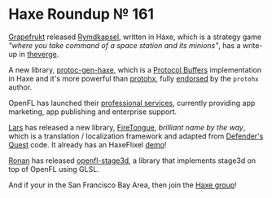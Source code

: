 [_template]: ../templates/roundup.html
# Haxe Roundup № 161

[Grapefrukt][link 1] released [Rymdkapsel][link 2], written in Haxe, which is a strategy game *"where you take command of a space station and its minions"*, has a write-up in [theverge][link 3].

A new library, [protoc-gen-haxe][link 4], which is a [Protocol Buffers][link 5] implementation in Haxe and it's more powerful than [protohx][link 6], fully [endorsed][link 7] by the `protohx` author.

OpenFL has launched their [professional services][link 8], currently providing app marketing, app publishing and enterprise support.

[Lars][link 9] has released a new library, [FireTongue][link 10], *brilliant name by the way*, which is a translation / localization framework and adapted from [Defender's Quest][link 11] code. It already has an HaxeFlixel [demo][link 12]!

[Ronan][link 13] has released [openfl-stage3d][link 14], a library that implements stage3d on top of OpenFL using GLSL.

And if your in the San Francisco Bay Area, then join the [Haxe group][link 15]!

[link 1]: https://twitter.com/grapefrukt "Grapefrukt"
[link 2]: http://rymdkapsel.com/ "Rymdkapsel"
[link 3]: http://www.theverge.com/2013/8/1/4578382/best-new-apps-rymdkapsel "theverge"
[link 4]: https://github.com/Atry/protoc-gen-haxe "protoc-gen-haxe"
[link 5]: https://code.google.com/p/protobuf/ "Protocol Buffers"
[link 6]: https://github.com/nitrobin/protohx "protohx"
[link 7]: https://twitter.com/nitrobin/status/364251924230455296 "endorsed"
[link 8]: http://www.openfl.org/services/ "professional services"
[link 9]: https://twitter.com/larsiusprime "Lars"
[link 10]: https://github.com/larsiusprime/firetongue "FireTongue"
[link 11]: http://www.defendersquest.com/ "Defender&#8217;s Quest"
[link 12]: http://www.haxeflixel.com/demos/rpg-interface "demo"
[link 13]: https://twitter.com/wighawag "Ronan"
[link 14]: https://github.com/wighawag/openfl-stage3d "openfl-stage3d"
[link 15]: http://www.meetup.com/Bay-Area-Haxe-User-Group "Haxe group"

